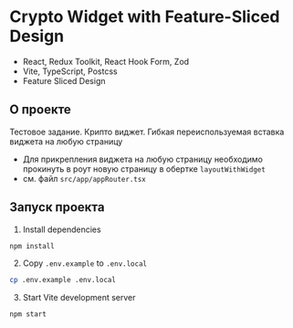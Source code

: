 # Crypto Widget with Feature-Sliced Design


- React, Redux Toolkit, React Hook Form, Zod
- Vite, TypeScript, Postcss
- Feature Sliced Design


## О проекте

Тестовое задание. Крипто виджет. Гибкая переиспользуемая вставка виджета на любую страницу
- Для прикрепления виджета на любую страницу необходимо прокинуть в роут новую страницу в обертке `layoutWithWidget`
- см. файл `src/app/appRouter.tsx`

## Запуск проекта 

1. Install dependencies

```bash
npm install
```

2. Copy `.env.example` to `.env.local`

```bash
cp .env.example .env.local
```

3. Start Vite development server

```bash
npm start
```

